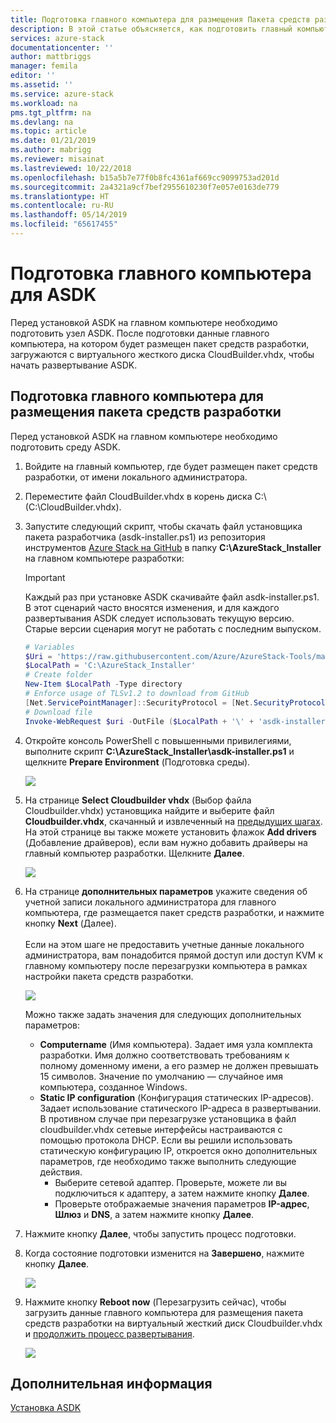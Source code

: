 ```yaml
---
title: Подготовка главного компьютера для размещения Пакета средств разработки Azure Stack (ASDK) | Документация Майкрософт
description: В этой статье объясняется, как подготовить главный компьютер для установки Пакета средств разработки Azure Stack (ASDK).
services: azure-stack
documentationcenter: ''
author: mattbriggs
manager: femila
editor: ''
ms.assetid: ''
ms.service: azure-stack
ms.workload: na
pms.tgt_pltfrm: na
ms.devlang: na
ms.topic: article
ms.date: 01/21/2019
ms.author: mabrigg
ms.reviewer: misainat
ms.lastreviewed: 10/22/2018
ms.openlocfilehash: b15a5b7e77f0b8fc4361af669cc9099753ad201d
ms.sourcegitcommit: 2a4321a9cf7bef2955610230f7e057e0163de779
ms.translationtype: HT
ms.contentlocale: ru-RU
ms.lasthandoff: 05/14/2019
ms.locfileid: "65617455"
---
```

# <a name="prepare-the-asdk-host-computer"></a>Подготовка главного компьютера для ASDK
Перед установкой ASDK на главном компьютере необходимо подготовить узел ASDK. После подготовки данные главного компьютера, на котором будет размещен пакет средств разработки, загружаются с виртуального жесткого диска CloudBuilder.vhdx, чтобы начать развертывание ASDK.

## <a name="prepare-the-development-kit-host-computer"></a>Подготовка главного компьютера для размещения пакета средств разработки
Перед установкой ASDK на главном компьютере необходимо подготовить среду ASDK.
1. Войдите на главный компьютер, где будет размещен пакет средств разработки, от имени локального администратора.
2. Переместите файл CloudBuilder.vhdx в корень диска C:\ (C:\CloudBuilder.vhdx).
3. Запустите следующий скрипт, чтобы скачать файл установщика пакета разработчика (asdk-installer.ps1) из репозитория инструментов [Azure Stack на GitHub](https://github.com/Azure/AzureStack-Tools) в папку **C:\AzureStack_Installer** на главном компьютере разработки:

   > [!IMPORTANT]
   > Каждый раз при установке ASDK скачивайте файл asdk-installer.ps1. В этот сценарий часто вносятся изменения, и для каждого развертывания ASDK следует использовать текущую версию. Старые версии сценария могут не работать с последним выпуском.

   ```powershell
   # Variables
   $Uri = 'https://raw.githubusercontent.com/Azure/AzureStack-Tools/master/Deployment/asdk-installer.ps1'
   $LocalPath = 'C:\AzureStack_Installer'
   # Create folder
   New-Item $LocalPath -Type directory
   # Enforce usage of TLSv1.2 to download from GitHub
   [Net.ServicePointManager]::SecurityProtocol = [Net.SecurityProtocolType]::Tls12
   # Download file
   Invoke-WebRequest $uri -OutFile ($LocalPath + '\' + 'asdk-installer.ps1')
   ```

4. Откройте консоль PowerShell с повышенными привилегиями, выполните скрипт **C:\AzureStack_Installer\asdk-installer.ps1** и щелкните **Prepare Environment** (Подготовка среды).

    ![](media/asdk-prepare-host/1.PNG) 

5. На странице **Select Cloudbuilder vhdx** (Выбор файла Cloudbuilder.vhdx) установщика найдите и выберите файл **Cloudbuilder.vhdx**, скачанный и извлеченный на [предыдущих шагах](asdk-download.md). На этой странице вы также можете установить флажок **Add drivers** (Добавление драйверов), если вам нужно добавить драйверы на главный компьютер разработки. Щелкните **Далее**.  

    ![](media/asdk-prepare-host/2.PNG)

6. На странице **дополнительных параметров** укажите сведения об учетной записи локального администратора для главного компьютера, где размещается пакет средств разработки, и нажмите кнопку **Next** (Далее).<br><br>Если на этом шаге не предоставить учетные данные локального администратора, вам понадобится прямой доступ или доступ KVM к главному компьютеру после перезагрузки компьютера в рамках настройки пакета средств разработки.

   ![](media/asdk-prepare-host/3.PNG)

    Можно также задать значения для следующих дополнительных параметров:
    - **Computername** (Имя компьютера). Задает имя узла комплекта разработки. Имя должно соответствовать требованиям к полному доменному имени, а его размер не должен превышать 15 символов. Значение по умолчанию — случайное имя компьютера, созданное Windows.
    - **Static IP configuration** (Конфигурация статических IP-адресов). Задает использование статического IP-адреса в развертывании. В противном случае при перезагрузке установщика в файл cloudbuilder.vhdx сетевые интерфейсы настраиваются с помощью протокола DHCP. Если вы решили использовать статическую конфигурацию IP, откроется окно дополнительных параметров, где необходимо также выполнить следующие действия.
      - Выберите сетевой адаптер. Проверьте, можете ли вы подключиться к адаптеру, а затем нажмите кнопку **Далее**.
      - Проверьте отображаемые значения параметров **IP-адрес**, **Шлюз** и **DNS**, а затем нажмите кнопку **Далее**.
13. Нажмите кнопку **Далее**, чтобы запустить процесс подготовки.
14. Когда состояние подготовки изменится на **Завершено**, нажмите кнопку **Далее**.

    ![](media/asdk-prepare-host/4.PNG)

15. Нажмите кнопку **Reboot now** (Перезагрузить сейчас), чтобы загрузить данные главного компьютера для размещения пакета средств разработки на виртуальный жесткий диск Cloudbuilder.vhdx и [продолжить процесс развертывания](asdk-install.md).

    ![](media/asdk-prepare-host/5.PNG)


## <a name="next-steps"></a>Дополнительная информация
[Установка ASDK](asdk-install.md)
